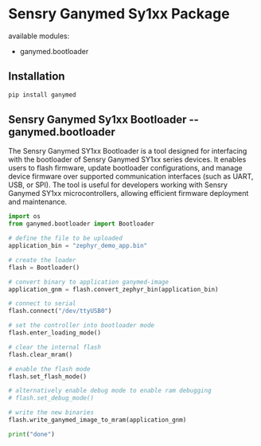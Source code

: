 # Sensry Ganymed Sy1xx Package

available modules:

* ganymed.bootloader

## Installation

```bash
pip install ganymed
```


## Sensry Ganymed Sy1xx Bootloader -- ganymed.bootloader

The Sensry Ganymed SY1xx Bootloader is a tool designed for interfacing with the bootloader of Sensry Ganymed SY1xx series devices. It enables users to flash firmware, update bootloader configurations, and manage device firmware over supported communication interfaces (such as UART, USB, or SPI). The tool is useful for developers working with Sensry Ganymed SY1xx microcontrollers, allowing efficient firmware deployment and maintenance. 


```python
import os
from ganymed.bootloader import Bootloader

# define the file to be uploaded
application_bin = "zephyr_demo_app.bin"

# create the loader
flash = Bootloader()

# convert binary to application ganymed-image
application_gnm = flash.convert_zephyr_bin(application_bin)

# connect to serial
flash.connect("/dev/ttyUSB0")

# set the controller into bootloader mode
flash.enter_loading_mode()

# clear the internal flash
flash.clear_mram()

# enable the flash mode
flash.set_flash_mode()

# alternatively enable debug mode to enable ram debugging
# flash.set_debug_mode()

# write the new binaries
flash.write_ganymed_image_to_mram(application_gnm)

print("done")
```
